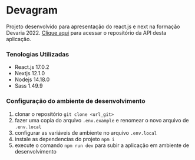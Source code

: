 # Devagram

Projeto desenvolvido para apresentação do react.js e next na formação Devaria 2022. [Clique aqui](https://github.com/Leonpsilv/node-next-devagram) para acessar o repositório da API desta aplicação.

### Tenologias Utilizadas

- React.js 17.0.2
- Nextjs 12.1.0
- Nodejs 14.18.0
- Sass 1.49.9

### Configuração do ambiente de desenvolvimento

1. clonar o repositório `git clone <url_git>` 
1. fazer uma copia do arquivo `.env.example` e renomear o novo arquivo de `.env.local`
1. configurar as variáveis de ambiente no arquivo `.env.local`
1. instale as dependencias do projeto `npm i`
1. execute o comando `npm run dev` para subir a aplicação em ambiente de desenvolvimento